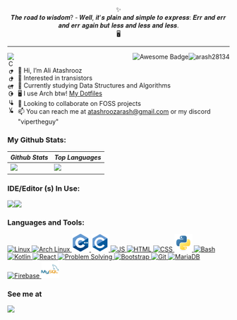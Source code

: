 <p align="center"> 
 ✨<br>𝑻𝒉𝒆 𝒓𝒐𝒂𝒅 𝒕𝒐 𝒘𝒊𝒔𝒅𝒐𝒎? - 𝑾𝒆𝒍𝒍, 𝒊𝒕'𝒔 𝒑𝒍𝒂𝒊𝒏 𝒂𝒏𝒅 𝒔𝒊𝒎𝒑𝒍𝒆 𝒕𝒐 𝒆𝒙𝒑𝒓𝒆𝒔𝒔: 𝑬𝒓𝒓 𝒂𝒏𝒅 𝒆𝒓𝒓 𝒂𝒏𝒅 𝒆𝒓𝒓 𝒂𝒈𝒂𝒊𝒏 𝒃𝒖𝒕 𝒍𝒆𝒔𝒔 𝒂𝒏𝒅 𝒍𝒆𝒔𝒔 𝒂𝒏𝒅 𝒍𝒆𝒔𝒔.<br>🖥️
</p>

---

<p align="center"> 
  <img align="left" alt="CoderGuy" width="3%" src="https://www.csm.ornl.gov/~sheldon/ds/images/book_q.gif" >
  <img align="right" src="https://komarev.com/ghpvc/?username=aryan-upa&label=Profile%20views&color=0e75b6&style=flat" alt="arash28134" />
  <img align="right" src="https://cdn.rawgit.com/sindresorhus/awesome/d7305f38d29fed78fa85652e3a63e154dd8e8829/media/badge.svg" alt="Awesome Badge"/>
  <br>
</p>

- 👋 Hi, I’m Ali Atashrooz
- 👀 Interested in transistors 
- 🌱 Currently studying Data Structures and Algorithms
- 🖥️ I use Arch btw! [My Dotfiles](https://github.com/arash28134/arch-dotfiles)
- 🙌 Looking to collaborate on FOSS projects
- 📫 You can reach me at atashroozarash@gmail.com or my discord "vipertheguy"

### My Github Stats:

|_**Github Stats**_|_**Top Languages**_|
|-----------|-------------|
|<img src="https://github-readme-stats.vercel.app/api?username=arash28134&show_icons=true&theme=tokyonight"/>|<img src="https://github-readme-stats.vercel.app/api/top-langs/?username=arash28134&theme=tokyonight&hide=CSS,HTML,PHP&langs_count=3"/>|
 
### IDE/Editor (s) In Use:
<img align="left" src="https://img.shields.io/badge/-Neovim-005ba4?logo=neovim">
<img align="left" src="https://img.shields.io/badge/-Vim-005ba4?logo=vim">
<br>


<!--- Flags --->
### Languages and Tools:
<!-- Linux --> <a href="https://www.linux.org/"> <img src="https://upload.wikimedia.org/wikipedia/commons/thumb/3/35/Tux.svg/1200px-Tux.svg.png" alt="Linux" width="40" height="40"/> </a>
<!-- Arch Linux --> <a href="https://archlinux.org/"> <img src="https://gitlab.archlinux.org/uploads/-/system/group/avatar/23/iconfinder_archlinux_386451.png" alt="Arch Linux" width="40" height="40"/> </a>
<!-- C++ --> <a href="https://www.w3schools.com/cpp/"> <img src="https://raw.githubusercontent.com/devicons/devicon/master/icons/cplusplus/cplusplus-original.svg" alt="C++" width="40" height="40"/> </a>
<!-- C --> <a href="https://www.cprogramming.com/"> <img src="https://raw.githubusercontent.com/devicons/devicon/master/icons/c/c-original.svg" alt="C" width="40" height="40"/> </a>
<!-- JavaScript --> <a href="https://en.wikipedia.org/wiki/JavaScript"> <img src="https://upload.wikimedia.org/wikipedia/commons/6/6a/JavaScript-logo.png" alt="JS" height="40"/> </a> 
<!-- HTML --> <a href="https://developer.mozilla.org/en-US/docs/Web/HTML"> <img src="https://cdn-icons-png.flaticon.com/512/732/732212.png" alt="HTML" height="40"/> </a>
<!-- CSS --> <a href="https://developer.mozilla.org/en-US/docs/Web/CSS"> <img src="https://upload.wikimedia.org/wikipedia/commons/thumb/6/62/CSS3_logo.svg/800px-CSS3_logo.svg.png" alt="CSS" height="40"/> </a>
<!-- Python --> <a href="https://www.python.org"> <img src="https://raw.githubusercontent.com/devicons/devicon/master/icons/python/python-original.svg" alt="Python" width="40" height="40"/> </a>
<!-- Bash --> <a href="https://www.gnu.org/software/bash/"> <img src="https://upload.wikimedia.org/wikipedia/commons/thumb/4/4b/Bash_Logo_Colored.svg/2048px-Bash_Logo_Colored.svg.png" alt="Bash" width="40" height="40"/> </a>
<!-- Kotlin --> <a href="https://kotlinlang.org"> <img src="https://www.vectorlogo.zone/logos/kotlinlang/kotlinlang-icon.svg" alt="Kotlin" width="40" height="40"/> </a>
<!-- React --> <a href="https://reactjs.org/"> <img src="https://w7.pngwing.com/pngs/79/518/png-transparent-js-react-js-logo-react-react-native-logos-icon-thumbnail.png" alt="React" height="40"> </a>
<!-- Problem Solving --> <a href="https://www.geeksforgeeks.org/"> <img src="https://github.com/zumrudu-anka/zumrudu-anka/blob/0c76e7f5ca339abbaa0689c2c50454dbb6263b1d/images/problemSolving.png" alt="Problem Solving" width="40" height="40"/>
<!-- Bootstrap --> <a href="https://getbootstrap.com/"> <img src="https://cdn-icons-png.flaticon.com/512/5968/5968672.png" height="40" alt="Bootstrap"> </a>
<!-- Github --> <a href="https://github.com/"> <img src="https://cdn.icon-icons.com/icons2/2351/PNG/512/logo_github_icon_143196.png" alt="Git" width="40" height="40"/> </a> 
<!-- MariaDB --> <a href="https://mariadb.org/"> <img src="https://cdn1.vogel.de/c0qCKfw8RhPhxeNBNHds4aasEXQ=/fit-in/800x0/p7i.vogel.de/wcms/57/27/5727e09c318414513bc05db0ee2d3866/93956632.jpeg" alt="MariaDB" width="40" height="40"/> </a>
<!-- Firebase --> <a href="https://www.firebase.com"> <img src="https://e7.pngegg.com/pngimages/119/167/png-clipart-firebase-cloud-messaging-google-developers-software-development-kit-google-angle-triangle-thumbnail.png" alt="Firebase" width="40" height="40"> </a>
<!-- MySQL --> <a href="https://www.mysql.com/"> <img src="https://raw.githubusercontent.com/devicons/devicon/master/icons/mysql/mysql-original-wordmark.svg" alt="MySQL" width="40" height="40"/> </a>
<br>


### See me at
<a href="https://www.reddit.com/user/arash28134"> <img align="left" src="https://img.shields.io/badge/Reddit-fc4503.svg?logo=Reddit&logoColor=white"> </a>
